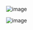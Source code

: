 ![image](https://github.com/Sabin404/qrCode/assets/127272916/188694ff-0bc4-4b07-85ba-7dad239a67c4)


![image](https://github.com/Sabin404/qrCode/assets/127272916/4667ce4f-6341-4dda-a1c4-7f0d8c8ebedb)

